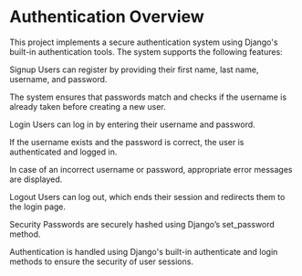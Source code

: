 <h1>Authentication Overview</h1>
This project implements a secure authentication system using Django's built-in authentication tools. The system supports the following features:

Signup
Users can register by providing their first name, last name, username, and password.

The system ensures that passwords match and checks if the username is already taken before creating a new user.

Login
Users can log in by entering their username and password.

If the username exists and the password is correct, the user is authenticated and logged in.

In case of an incorrect username or password, appropriate error messages are displayed.

Logout
Users can log out, which ends their session and redirects them to the login page.

Security
Passwords are securely hashed using Django’s set_password method.

Authentication is handled using Django's built-in authenticate and login methods to ensure the security of user sessions.
